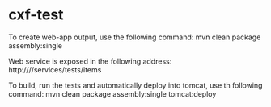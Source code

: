 cxf-test
========
To create web-app output, use the following command:
mvn clean package assembly:single

Web service is exposed in the following address:
http://<server-address>/<application-context>/services/tests/items

To build, run the tests and automatically deploy into tomcat, use th following command:
mvn clean package assembly:single tomcat:deploy
